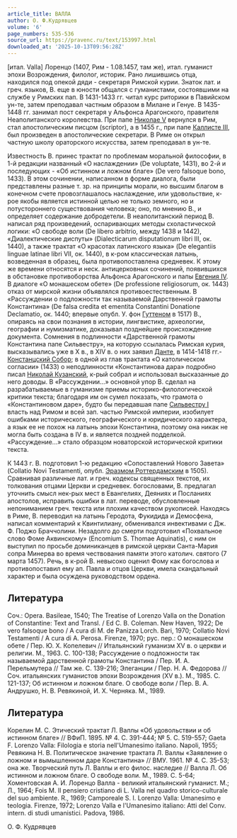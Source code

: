 ```yaml
---
article_title: ВАЛЛА
author: О. Ф.Кудрявцев
volume: '6'
page_numbers: 535-536
source_url: https://pravenc.ru/text/153997.html
downloaded_at: '2025-10-13T09:56:28Z'
---
```


[итал. Valla] Лоренцо (1407, Рим - 1.08.1457, там же), итал. гуманист эпохи Возрождения, филолог, историк. Рано лишившись отца, находился под опекой дяди - секретаря Римской курии. Знаток лат. и греч. языков, В. еще в юности общался с гуманистами, состоявшими на службе у Римских пап. В 1431-1433 гг. читал курс риторики в Павийском ун-те, затем преподавал частным образом в Милане и Генуе. В 1435-1448 гг. занимал пост секретаря у Альфонса Арагонского, правителя Неаполитанского королевства. При папе [Николае V](<https://pravenc.ru/text/Николае V.html>) вернулся в Рим, стал апостолическим писцом (scriptor), а в 1455 г., при папе [Каллисте III](<https://pravenc.ru/text/Каллисте III.html>), был произведен в апостолические секретари. В Риме он открыл частную школу ораторского искусства, затем преподавал в ун-те.

Известность В. принес трактат по проблемам моральной философии, в 1-й редакции названный «О наслаждении» (De voluptate, 1431), во 2-й и последующих - «Об истинном и ложном благе» (De vero falsoque bono, 1433). В этом сочинении, написанном в форме диалога, были представлены разные т. зр. на принципы морали, но высшим благом в конечном счете провозглашалось наслаждение, или удовольствие, к-рое якобы является истинной целью не только земного, но и потустороннего существования человека; оно, по мнению В., и определяет содержание добродетели. В неаполитанский период В. написал ряд произведений, оспаривающих методы схоластической логики: «О свободе воли (De libero arbitrio, между 1438 и 1442), «Диалектические диспуты» (Dialecticarum disputationum libri III, ок. 1440), а также трактат «О красотах латинского языка» (De elegantiis linguae latinae libri VII, ок. 1440), в к-ром классическая латынь, возведенная в образец, была противопоставлена средневек. К этому же времени относятся и неск. антицерковных сочинений, появившихся в обстановке противоборства Альфонса Арагонского и папы [Евгения IV](<https://pravenc.ru/text/Евгения IV.html>). В диалоге «О монашеском обете» (De professione religiosorum, ок. 1443) отказ от мирской жизни объявлялся противоестественным. В «Рассуждении о подложности так называемой Дарственной грамоты Константина» (De falsa credita et ementita Constantini Donatione Declamatio, ок. 1440; впервые опубл. У. фон [Гуттеном](https://pravenc.ru/text/Гуттеном.html) в 1517) В., опираясь на свои познания в истории, лингвистике, археологии, географии и нумизматике, доказывал позднейшее происхождение документа. Сомнения в подлинности «Дарственной грамоты Константина папе Сильвестру», на которую ссылалась Римская курия, высказывались уже в X в., в XIV в. о них заявил [Данте](https://pravenc.ru/text/Данте.html), в 1414-1418 гг.- [Констанцский Собор](<https://pravenc.ru/text/Констанцский Собор.html>); в одной из глав трактата «О католическом согласии» (1433) о неподлинности «Константинова дара» подробно писал [Николай Кузанский](<https://pravenc.ru/text/Николай Кузанский.html>), к-рый собрал и использовал высказанные до него доводы. В «Рассуждении…» основной упор В. сделал на разрабатываемые в гуманизме приемы историко-филологической критики текста; благодаря им он сумел показать, что грамота о «Константиновом даре», будто бы передавшая папе [Сильвестру I](<https://pravenc.ru/text/Сильвестру I.html>) власть над Римом и всей зап. частью Римской империи, изобилует ошибками исторического, географического и юридического характера, а язык ее не похож на латынь эпохи Константина, поэтому она никак не могла быть создана в IV в. и является поздней подделкой. «Рассуждение...» стало образцом новаторской исторической критики текста.

К 1443 г. В. подготовил 1-ю редакцию «Сопоставлений Нового Завета» (Collatio Novi Testamenti, опубл. [Эразмом Роттердамским](<https://pravenc.ru/text/Эразмом Роттердамским.html>) в 1505). Сравнивая различные лат. и греч. кодексы священных текстов, их толкования отцами Церкви и средневек. богословами, В. предлагал уточнить смысл нек-рых мест в Евангелиях, Деяниях и Посланиях апостолов, исправить ошибки в лат. переводе, обусловленные непониманием греч. текста или плохим качеством рукописей. Находясь в Риме, В. переводил на латынь Геродота, Фукидида и Демосфена, написал комментарий к Квинтилиану, обменивался инвективами с Дж. Ф. Поджо Браччолини. Незадолго до смерти подготовил «Похвальное слово Фоме Аквинскому» (Encomium S. Thomae Aquinatis), с ним он выступил по просьбе доминиканцев в римской церкви Санта-Мария сопра Минерва во время чествования памяти этого католич. святого (7 марта 1457). Речь, в к-рой В. невысоко оценил Фому как богослова и противопоставил ему ап. Павла и отцов Церкви, имела скандальный характер и была осуждена руководством ордена.

## Литература

Cоч.: Opera. Basileae, 1540; The Treatise of Lorenzo Valla on the Donation of Constantine: Text and Transl. / Ed C. B. Coleman. New Haven, 1922; De vero falsoque bono / A cura di M. de Panizza Lorch. Bari, 1970; Collatio Novi Testamenti / A cura di A. Perosa. Firenze, 1970; рус. пер.: О монашеском обете / Пер. Ю. Х. Копелевич // Итальянский гуманизм XV в. о церкви и религии. М., 1963. С. 100-138; Рассуждение о подложности так называемой дарственной грамоты Константина / Пер. И. А. Перельмутера // Там же. С. 139-216; Элеганции / Пер. Н. А. Федорова // Соч. итальянских гуманистов эпохи Возрождения (XV в.). М., 1985. С. 121-137; Об истинном и ложном благе. О свободе воли / Пер. В. А. Андрушко, Н. В. Ревякиной, И. Х. Черняка. М., 1989.

## Литература

Корелин М. С. Этический трактат Л. Валлы «Об удовольствии и об истинном благе» // ВФиП. 1895. № 4. C. 391-444; № 5. C. 519-557; Gaeta F. Lorenzo Valla: Filologia e storia nell'Umanesimo italiano. Napoli, 1955; Ревякина Н. В. Политическое значение трактата Л. Валлы «Заявление о ложном и вымышленном даре Константина» // ВМУ. 1961. № 4. С. 35-53; она же. Творческий путь Л. Валлы и его филос. наследие // Валла Л. Об истинном и ложном благе. О свободе воли. М., 1989. С. 5-64; Хоментовская А. И. Лоренцо Валла - великий итальянский гуманист. М.; Л., 1964; Fois M. Il pensiero cristiano di L. Valla nel quadro storico-culturale del suo ambiente. R., 1969; Camporeale S. I. Lorenzo Valla: Umanesimo e teologia. Firenze, 1972; Lorenzo Valla e l'Umanesimo italiano: Atti del Conv. intern. di studi umanistici. Padova, 1986.

О. Ф.  Кудрявцев
